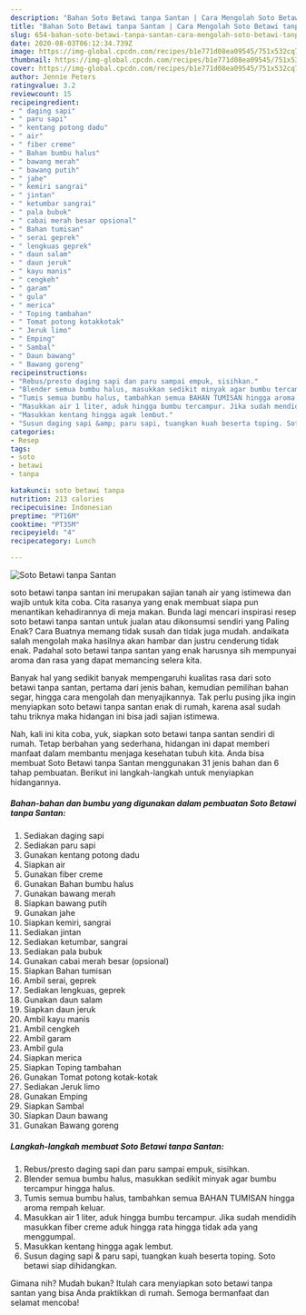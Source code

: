 ```yaml
---
description: "Bahan Soto Betawi tanpa Santan | Cara Mengolah Soto Betawi tanpa Santan Yang Enak dan Simpel"
title: "Bahan Soto Betawi tanpa Santan | Cara Mengolah Soto Betawi tanpa Santan Yang Enak dan Simpel"
slug: 654-bahan-soto-betawi-tanpa-santan-cara-mengolah-soto-betawi-tanpa-santan-yang-enak-dan-simpel
date: 2020-08-03T06:12:34.739Z
image: https://img-global.cpcdn.com/recipes/b1e771d08ea09545/751x532cq70/soto-betawi-tanpa-santan-foto-resep-utama.jpg
thumbnail: https://img-global.cpcdn.com/recipes/b1e771d08ea09545/751x532cq70/soto-betawi-tanpa-santan-foto-resep-utama.jpg
cover: https://img-global.cpcdn.com/recipes/b1e771d08ea09545/751x532cq70/soto-betawi-tanpa-santan-foto-resep-utama.jpg
author: Jennie Peters
ratingvalue: 3.2
reviewcount: 15
recipeingredient:
- " daging sapi"
- " paru sapi"
- " kentang potong dadu"
- " air"
- " fiber creme"
- " Bahan bumbu halus"
- " bawang merah"
- " bawang putih"
- " jahe"
- " kemiri sangrai"
- " jintan"
- " ketumbar sangrai"
- " pala bubuk"
- " cabai merah besar opsional"
- " Bahan tumisan"
- " serai geprek"
- " lengkuas geprek"
- " daun salam"
- " daun jeruk"
- " kayu manis"
- " cengkeh"
- " garam"
- " gula"
- " merica"
- " Toping tambahan"
- " Tomat potong kotakkotak"
- " Jeruk limo"
- " Emping"
- " Sambal"
- " Daun bawang"
- " Bawang goreng"
recipeinstructions:
- "Rebus/presto daging sapi dan paru sampai empuk, sisihkan."
- "Blender semua bumbu halus, masukkan sedikit minyak agar bumbu tercampur hingga halus."
- "Tumis semua bumbu halus, tambahkan semua BAHAN TUMISAN hingga aroma rempah keluar."
- "Masukkan air 1 liter, aduk hingga bumbu tercampur. Jika sudah mendidih masukkan fiber creme aduk hingga rata hingga tidak ada yang menggumpal."
- "Masukkan kentang hingga agak lembut."
- "Susun daging sapi &amp; paru sapi, tuangkan kuah beserta toping. Soto betawi siap dihidangkan."
categories:
- Resep
tags:
- soto
- betawi
- tanpa

katakunci: soto betawi tanpa 
nutrition: 213 calories
recipecuisine: Indonesian
preptime: "PT16M"
cooktime: "PT35M"
recipeyield: "4"
recipecategory: Lunch

---
```



![Soto Betawi tanpa Santan](https://img-global.cpcdn.com/recipes/b1e771d08ea09545/751x532cq70/soto-betawi-tanpa-santan-foto-resep-utama.jpg)


soto betawi tanpa santan ini merupakan sajian tanah air yang istimewa dan wajib untuk kita coba. Cita rasanya yang enak membuat siapa pun menantikan kehadirannya di meja makan.
Bunda lagi mencari inspirasi resep soto betawi tanpa santan untuk jualan atau dikonsumsi sendiri yang Paling Enak? Cara Buatnya memang tidak susah dan tidak juga mudah. andaikata salah mengolah maka hasilnya akan hambar dan justru cenderung tidak enak. Padahal soto betawi tanpa santan yang enak harusnya sih mempunyai aroma dan rasa yang dapat memancing selera kita.

Banyak hal yang sedikit banyak mempengaruhi kualitas rasa dari soto betawi tanpa santan, pertama dari jenis bahan, kemudian pemilihan bahan segar, hingga cara mengolah dan menyajikannya. Tak perlu pusing jika ingin menyiapkan soto betawi tanpa santan enak di rumah, karena asal sudah tahu triknya maka hidangan ini bisa jadi sajian istimewa.




Nah, kali ini kita coba, yuk, siapkan soto betawi tanpa santan sendiri di rumah. Tetap berbahan yang sederhana, hidangan ini dapat memberi manfaat dalam membantu menjaga kesehatan tubuh kita. Anda bisa membuat Soto Betawi tanpa Santan menggunakan 31 jenis bahan dan 6 tahap pembuatan. Berikut ini langkah-langkah untuk menyiapkan hidangannya.

<!--inarticleads1-->

##### Bahan-bahan dan bumbu yang digunakan dalam pembuatan Soto Betawi tanpa Santan:

1. Sediakan  daging sapi
1. Sediakan  paru sapi
1. Gunakan  kentang potong dadu
1. Siapkan  air
1. Gunakan  fiber creme
1. Gunakan  Bahan bumbu halus
1. Gunakan  bawang merah
1. Siapkan  bawang putih
1. Gunakan  jahe
1. Siapkan  kemiri, sangrai
1. Sediakan  jintan
1. Sediakan  ketumbar, sangrai
1. Sediakan  pala bubuk
1. Gunakan  cabai merah besar (opsional)
1. Siapkan  Bahan tumisan
1. Ambil  serai, geprek
1. Sediakan  lengkuas, geprek
1. Gunakan  daun salam
1. Siapkan  daun jeruk
1. Ambil  kayu manis
1. Ambil  cengkeh
1. Ambil  garam
1. Ambil  gula
1. Siapkan  merica
1. Siapkan  Toping tambahan
1. Gunakan  Tomat potong kotak-kotak
1. Sediakan  Jeruk limo
1. Gunakan  Emping
1. Siapkan  Sambal
1. Siapkan  Daun bawang
1. Gunakan  Bawang goreng




<!--inarticleads2-->

##### Langkah-langkah membuat Soto Betawi tanpa Santan:

1. Rebus/presto daging sapi dan paru sampai empuk, sisihkan.
1. Blender semua bumbu halus, masukkan sedikit minyak agar bumbu tercampur hingga halus.
1. Tumis semua bumbu halus, tambahkan semua BAHAN TUMISAN hingga aroma rempah keluar.
1. Masukkan air 1 liter, aduk hingga bumbu tercampur. Jika sudah mendidih masukkan fiber creme aduk hingga rata hingga tidak ada yang menggumpal.
1. Masukkan kentang hingga agak lembut.
1. Susun daging sapi &amp; paru sapi, tuangkan kuah beserta toping. Soto betawi siap dihidangkan.




Gimana nih? Mudah bukan? Itulah cara menyiapkan soto betawi tanpa santan yang bisa Anda praktikkan di rumah. Semoga bermanfaat dan selamat mencoba!
